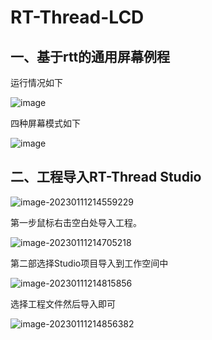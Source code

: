 # RT-Thread-LCD

## 一、基于rtt的通用屏幕例程

运行情况如下

![image](https://user-images.githubusercontent.com/78582677/207585397-286a5e3d-dc2b-48b7-bcb8-5f3c3de42526.png)

四种屏幕模式如下


![image](https://user-images.githubusercontent.com/78582677/207585428-dda3f621-2662-49fa-99f5-c4ba902457e8.png)

## 二、工程导入RT-Thread Studio

![image-20230111214559229](C:\Users\ZXY\AppData\Roaming\Typora\typora-user-images\image-20230111214559229.png)

第一步鼠标右击空白处导入工程。

![image-20230111214705218](C:\Users\ZXY\AppData\Roaming\Typora\typora-user-images\image-20230111214705218.png)

第二部选择Studio项目导入到工作空间中

![image-20230111214815856](C:\Users\ZXY\AppData\Roaming\Typora\typora-user-images\image-20230111214815856.png)

选择工程文件然后导入即可

![image-20230111214856382](C:\Users\ZXY\AppData\Roaming\Typora\typora-user-images\image-20230111214856382.png)
